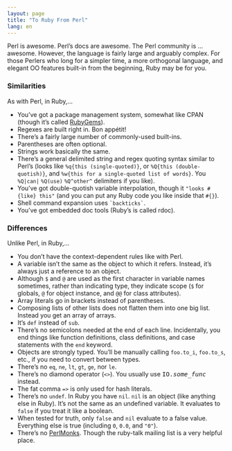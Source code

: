 ```yaml
---
layout: page
title: "To Ruby From Perl"
lang: en
---
```


Perl is awesome. Perl’s docs are awesome. The Perl community is …
awesome. However, the language is fairly large and arguably complex. For
those Perlers who long for a simpler time, a more orthogonal language,
and elegant OO features built-in from the beginning, Ruby may be for
you.

### Similarities

As with Perl, in Ruby,...

* You’ve got a package management system, somewhat like CPAN (though
  it’s called [RubyGems][1]).
* Regexes are built right in. Bon appétit!
* There’s a fairly large number of commonly-used built-ins.
* Parentheses are often optional.
* Strings work basically the same.
* There’s a general delimited string and regex quoting syntax similar to
  Perl’s (looks like `%q{this (single-quoted)}`, or `%Q{this
  (double-quotish)}`, and `%w{this for a single-quoted list of words}`.
  You `%Q|can|` `%Q(use)` `%Q^other^` delimiters if you like).
* You’ve got double-quotish variable interpolation, though it `"looks
  #{like} this"` (and you can put any Ruby code you like inside that
  `#{}`).
* Shell command expansion uses `` `backticks` ``.
* You’ve got embedded doc tools (Ruby’s is called rdoc).

### Differences

Unlike Perl, in Ruby,...

* You don’t have the context-dependent rules like with Perl.
* A variable isn’t the same as the object to which it refers. Instead,
  it’s always just a reference to an object.
* Although `$` and `@` are used as the first character in
  variable names sometimes, rather than indicating type, they indicate
  scope (`$` for globals, `@` for object instance, and
  `@@` for class attributes).
* Array literals go in brackets instead of parentheses.
* Composing lists of other lists does not flatten them into one big
  list. Instead you get an array of arrays.
* It’s `def` instead of `sub`.
* There’s no semicolons needed at the end of each line. Incidentally,
  you end things like function definitions, class definitions, and case
  statements with the `end` keyword.
* Objects are strongly typed. You’ll be manually calling `foo.to_i`,
  `foo.to_s`, etc., if you need to convert between types.
* There’s no `eq`, `ne`, `lt`, `gt`, `ge`, nor `le`.
* There’s no diamond operator (`<>`).
  You usually use <tt>IO.*some\_func*</tt> instead.
* The fat comma `=>` is only used for hash literals.
* There’s no `undef`. In Ruby you have `nil`. `nil` is an object (like
  anything else in Ruby). It’s not the same as an undefined variable. It
  evaluates to `false` if you treat it like a boolean.
* When tested for truth, only `false` and `nil` evaluate to a false
  value. Everything else is true (including `0`, `0.0`, and `"0"`).
* There’s no [PerlMonks][2]. Though the ruby-talk mailing list is a very
  helpful place.



[1]: http://docs.rubygems.org/
[2]: http://www.perlmonks.org/

